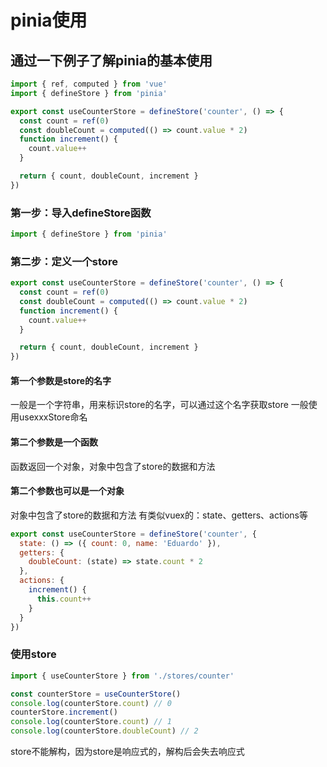 # pinia使用

## 通过一下例子了解pinia的基本使用

```js
import { ref, computed } from 'vue'
import { defineStore } from 'pinia'

export const useCounterStore = defineStore('counter', () => {
  const count = ref(0)
  const doubleCount = computed(() => count.value * 2)
  function increment() {
    count.value++
  }

  return { count, doubleCount, increment }
})
```

### 第一步：导入defineStore函数

```js
import { defineStore } from 'pinia'
```

### 第二步：定义一个store

```js
export const useCounterStore = defineStore('counter', () => {
  const count = ref(0)
  const doubleCount = computed(() => count.value * 2)
  function increment() {
    count.value++
  }

  return { count, doubleCount, increment }
})
```

#### 第一个参数是store的名字

一般是一个字符串，用来标识store的名字，可以通过这个名字获取store
一般使用usexxxStore命名

#### 第二个参数是一个函数

函数返回一个对象，对象中包含了store的数据和方法

#### 第二个参数也可以是一个对象

对象中包含了store的数据和方法
有类似vuex的：state、getters、actions等

```js
export const useCounterStore = defineStore('counter', {
  state: () => ({ count: 0, name: 'Eduardo' }),
  getters: {
    doubleCount: (state) => state.count * 2
  },
  actions: {
    increment() {
      this.count++
    }
  }
})
```

### 使用store

```js
import { useCounterStore } from './stores/counter'

const counterStore = useCounterStore()
console.log(counterStore.count) // 0
counterStore.increment()
console.log(counterStore.count) // 1
console.log(counterStore.doubleCount) // 2
```

store不能解构，因为store是响应式的，解构后会失去响应式
